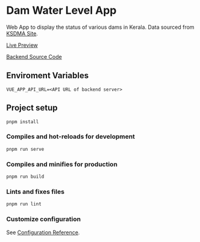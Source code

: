 # Dam Water Level App
Web App to display the status of various dams in Kerala. Data sourced from [KSDMA Site](https://sdma.kerala.gov.in/dam-water-level/). 

[Live Preview](https://dam-level.netlify.app)

[Backend Source Code](https://github.com/jgeorge97/dam-water-level-app-backend)

## Enviroment Variables
`VUE_APP_API_URL=<API URL of backend server>`

## Project setup
```
pnpm install
```

### Compiles and hot-reloads for development
```
pnpm run serve
```

### Compiles and minifies for production
```
pnpm run build
```

### Lints and fixes files
```
pnpm run lint
```

### Customize configuration
See [Configuration Reference](https://cli.vuejs.org/config/).
